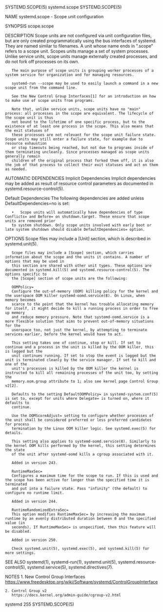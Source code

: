 SYSTEMD.SCOPE(5)							 systemd.scope							      SYSTEMD.SCOPE(5)

NAME
       systemd.scope - Scope unit configuration

SYNOPSIS
       scope.scope

DESCRIPTION
       Scope units are not configured via unit configuration files, but are only created programmatically using the bus interfaces of systemd. They are named
       similar to filenames. A unit whose name ends in ".scope" refers to a scope unit. Scopes units manage a set of system processes. Unlike service units,
       scope units manage externally created processes, and do not fork off processes on its own.

       The main purpose of scope units is grouping worker processes of a system service for organization and for managing resources.

       systemd-run --scope may be used to easily launch a command in a new scope unit from the command line.

       See the New Control Group Interfaces[1] for an introduction on how to make use of scope units from programs.

       Note that, unlike service units, scope units have no "main" process: all processes in the scope are equivalent. The lifecycle of the scope unit is thus
       not bound to the lifetime of one specific process, but to the existence of at least one process in the scope. This also means that the exit statuses of
       these processes are not relevant for the scope unit failure state. Scope units may still enter a failure state, for example due to resource exhaustion
       or stop timeouts being reached, but not due to programs inside of them terminating uncleanly. Since processes managed as scope units generally remain
       children of the original process that forked them off, it is also the job of that process to collect their exit statuses and act on them as needed.

AUTOMATIC DEPENDENCIES
   Implicit Dependencies
       Implicit dependencies may be added as result of resource control parameters as documented in systemd.resource-control(5).

   Default Dependencies
       The following dependencies are added unless DefaultDependencies=no is set:

       •   Scope units will automatically have dependencies of type Conflicts= and Before= on shutdown.target. These ensure that scope units are removed prior
	   to system shutdown. Only scope units involved with early boot or late system shutdown should disable DefaultDependencies= option.

OPTIONS
       Scope files may include a [Unit] section, which is described in systemd.unit(5).

       Scope files may include a [Scope] section, which carries information about the scope and the units it contains. A number of options that may be used in
       this section are shared with other unit types. These options are documented in systemd.kill(5) and systemd.resource-control(5). The options specific to
       the [Scope] section of scope units are the following:

       OOMPolicy=
	   Configure the out-of-memory (OOM) killing policy for the kernel and the userspace OOM killer systemd-oomd.service(8). On Linux, when memory becomes
	   scarce to the point that the kernel has trouble allocating memory for itself, it might decide to kill a running process in order to free up memory
	   and reduce memory pressure. Note that systemd-oomd.service is a more flexible solution that aims to prevent out-of-memory situations for the
	   userspace too, not just the kernel, by attempting to terminate services earlier, before the kernel would have to act.

	   This setting takes one of continue, stop or kill. If set to continue and a process in the unit is killed by the OOM killer, this is logged but the
	   unit continues running. If set to stop the event is logged but the unit is terminated cleanly by the service manager. If set to kill and one of the
	   unit's processes is killed by the OOM killer the kernel is instructed to kill all remaining processes of the unit too, by setting the
	   memory.oom.group attribute to 1; also see kernel page Control Group v2[2].

	   Defaults to the setting DefaultOOMPolicy= in systemd-system.conf(5) is set to, except for units where Delegate= is turned on, where it defaults to
	   continue.

	   Use the OOMScoreAdjust= setting to configure whether processes of the unit shall be considered preferred or less preferred candidates for process
	   termination by the Linux OOM killer logic. See systemd.exec(5) for details.

	   This setting also applies to systemd-oomd.service(8). Similarly to the kernel OOM kills performed by the kernel, this setting determines the state
	   of the unit after systemd-oomd kills a cgroup associated with it.

	   Added in version 243.

       RuntimeMaxSec=
	   Configures a maximum time for the scope to run. If this is used and the scope has been active for longer than the specified time it is terminated
	   and put into a failure state. Pass "infinity" (the default) to configure no runtime limit.

	   Added in version 244.

       RuntimeRandomizedExtraSec=
	   This option modifies RuntimeMaxSec= by increasing the maximum runtime by an evenly distributed duration between 0 and the specified value (in
	   seconds). If RuntimeMaxSec= is unspecified, then this feature will be disabled.

	   Added in version 250.

       Check systemd.unit(5), systemd.exec(5), and systemd.kill(5) for more settings.

SEE ALSO
       systemd(1), systemd-run(1), systemd.unit(5), systemd.resource-control(5), systemd.service(5), systemd.directives(7).

NOTES
	1. New Control Group Interfaces
	   https://www.freedesktop.org/wiki/Software/systemd/ControlGroupInterface

	2. Control Group v2
	   https://docs.kernel.org/admin-guide/cgroup-v2.html

systemd 255																      SYSTEMD.SCOPE(5)
